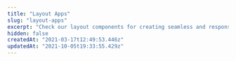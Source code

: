 ```yaml
---
title: "Layout Apps"
slug: "layout-apps"
excerpt: "Check our layout components for creating seamless and responsive store designs."
hidden: false
createdAt: "2021-03-17t12:49:53.446z"
updatedAt: "2021-10-05t19:33:55.429z"
---
```


<Flex>

<WhatsNextCard
title="Condition Layout"
description="Allows rendering a block under pre-defined conditions."
linkto="https://developers.vtex.com/docs/apps/vtex.condition-layout"
linkTitle="See more"
/>

<WhatsNextCard
title="Flex Layout"
description="Builds a complex custom layout using the rows and columns concept, setting the desired structure and positioning blocks on a page."
linkto="https://developers.vtex.com/docs/apps/vtex.flex-layout"
linkTitle="See more"
/>

<WhatsNextCard
title="Disclosure Layout"
description="Builds an accordion or any component that controls the visibility of a content section."
linkto="https://developers.vtex.com/docs/apps/vtex.disclosure-layout"
linkTitle="See more"
/>

<WhatsNextCard
title="Modal Layout"
description="Provides blocks that help you create modals in your store."
linkto="https://developers.vtex.com/docs/apps/vtex.modal-layout"
linkTitle="See more"
/>

<WhatsNextCard
title="Overlay Layout"
description="Helps you create a dropdown, select, or tooltip component."
linkto="https://developers.vtex.com/docs/apps/vtex.overlay-layout"
linkTitle="See more"
/>

<WhatsNextCard
title="Responsive Layout"
description="Declares layout structures that will only be rendered in a specific screen-size breakpoint."
linkto="https://developers.vtex.com/docs/apps/vtex.responsive-layout"
linkTitle="See more"
/>

<WhatsNextCard
title="Slider Layout"
description="Flexible solution for building block sliders within your store theme."
linkto="https://developers.vtex.com/docs/apps/vtex.slider-layout"
linkTitle="See more"
/>

<WhatsNextCard
title="Stack Layout"
description="Renders blocks on top of other blocks."
linkto="https://developers.vtex.com/docs/apps/vtex.stack-layout"
linkTitle="See more"
/>

<WhatsNextCard
title="Sticky Layout"
description="Provides layout structures to help build elements that should have a fixed position."
linkto="https://developers.vtex.com/docs/apps/vtex.sticky-layout"
linkTitle="See more"
/>

<WhatsNextCard
title="Tab Layout"
description="Builds custom tabbed layouts. In other words, it allows you to build the store layout using tabs."
linkto="https://developers.vtex.com/docs/apps/vtex.tab-layout"
linkTitle="See more"
/>

</Flex>
